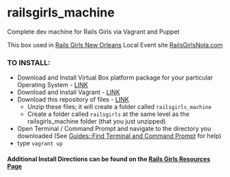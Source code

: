 railsgirls_machine
==================

Complete dev machine for Rails Girls via Vagrant and Puppet

This box used in [Rails Girls New Orleans](http://railsgirls.com/neworleans)
Local Event site [RailsGirlsNola.com](http://www.railsgirlsnola.com/)

### TO INSTALL:
* Download and Install Virtual Box platform package for your particular Operating System - [LINK](https://www.virtualbox.org/wiki/Downloads)
* Download and Install Vagrant - [LINK](http://www.vagrantup.com/)
* Download this repository of files - [LINK](https://github.com/IconoclastLabs/railsgirls_machine/archive/master.zip)
  * Unzip these files; it will create a folder called `railsgirls_machine`
  * Create a folder called `railsgirls` at the same level as the railsgirls_machine folder (that you just unzipped)
* Open Terminal / Command Prompt and navigate to the directory you downloaded (See [Guides::Find Terminal and Command Prompt](http://railsgirlsnola.herokuapp.com/resources) for help)
* type `vagrant up`

#### Additional Install Directions can be found on the [Rails Girls Resources Page](http://www.railsgirlsnola.com/resources)
